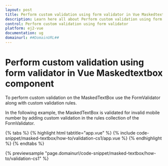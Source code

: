 ```yaml
---
layout: post
title: Perform custom validation using form validator in Vue Maskedtextbox component | Syncfusion
description: Learn here all about Perform custom validation using form validator in Syncfusion Vue Maskedtextbox component of Syncfusion Essential JS 2 and more.
control: Perform custom validation using form validator 
platform: ej2-vue
documentation: ug
domainurl: ##DomainURL##
---
```


# Perform custom validation using form validator in Vue Maskedtextbox component

To perform custom validation on the MaskedTextBox use the FormValidator along with custom validation rules.

In the following example, the MaskedTextBox is validated for invalid mobile number by adding custom validation in the rules collection of the FormValidator.

{% tabs %}
{% highlight html tabtitle="app.vue" %}
{% include code-snippet/masked-textbox/how-to/validation-cs1/app.vue %}
{% endhighlight %}
{% endtabs %}
        
{% previewsample "page.domainurl/code-snippet/masked-textbox/how-to/validation-cs1" %}